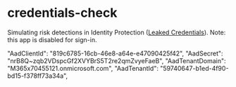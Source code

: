 # credentials-check

Simulating risk detections in Identity Protection ([Leaked Credentials](https://learn.microsoft.com/azure/active-directory/identity-protection/howto-identity-protection-simulate-risk#leaked-credentials-for-workload-identities)). Note: this app is disabled for sign-in. 

"AadClientId": "819c6785-16cb-46e8-a64e-e47090425f42",
"AadSecret": "nrB8Q~zqb2VDspcGf2XVYBrS5T2re2qmZvyeFaeB",
"AadTenantDomain": "M365x70455121.onmicrosoft.com",
"AadTenantId": "59740647-b1ed-4f90-bd15-f378ff73a34a", 
